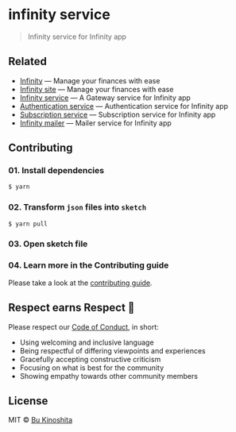 # infinity service

> Infinity service for Infinity app

## Related

- [Infinity](https://github.com/infinity-co/infinity) — Manage your finances with ease
- [Infinity site](https://github.com/infinity-co/infinity-site) — Manage your finances with ease
- [Infinity service](https://github.com/infinity-co/infinity-service) — A Gateway service for Infinity app
- [Authentication service](https://github.com/infinity-co/authentication-service) — Authentication service for Infinity app
- [Subscription service](https://github.com/infinity-co/subscription-service) — Subscription service for Infinity app
- [Infinity mailer](https://github.com/infinity-co/infinity-mailer) — Mailer service for Infinity app

## Contributing

### 01. Install dependencies

```sh
$ yarn
```

### 02. Transform `json` files into `sketch`

```sh
$ yarn pull
```

### 03. Open sketch file

### 04. Learn more in the Contributing guide

Please take a look at the [contributing guide](.github/contributing.md).

## Respect earns Respect 👏

Please respect our [Code of Conduct](.github/code-of-conduct.md), in short:

- Using welcoming and inclusive language
- Being respectful of differing viewpoints and experiences
- Gracefully accepting constructive criticism
- Focusing on what is best for the community
- Showing empathy towards other community members

## License

MIT © [Bu Kinoshita](https://bukinoshita.io)
